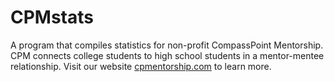 CPMstats
========

A program that compiles statistics for non-profit CompassPoint Mentorship. CPM connects college students to high school students in a mentor-mentee relationship. Visit our website [cpmentorship.com](www.cpmentorship.com) to learn more.
